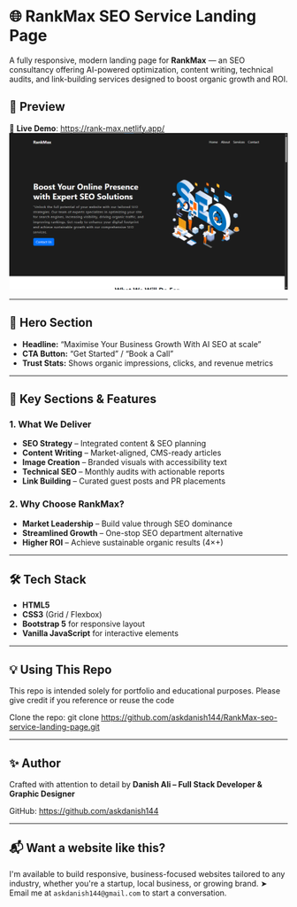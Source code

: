 # 🌐 RankMax SEO Service Landing Page

A fully responsive, modern landing page for **RankMax** — an SEO consultancy offering AI-powered optimization, content writing, technical audits, and link-building services designed to boost organic growth and ROI.

## 📸 Preview

🔗 **Live Demo**: https://rank-max.netlify.app/
![Website Screenshot](./Screenshot.png)

---

## 📸 Hero Section

- **Headline:** “Maximise Your Business Growth With AI SEO at scale”
- **CTA Button:** “Get Started” / “Book a Call”
- **Trust Stats:** Shows organic impressions, clicks, and revenue metrics

---

## 📌 Key Sections & Features

### 1. What We Deliver
- **SEO Strategy** – Integrated content & SEO planning
- **Content Writing** – Market-aligned, CMS-ready articles
- **Image Creation** – Branded visuals with accessibility text
- **Technical SEO** – Monthly audits with actionable reports
- **Link Building** – Curated guest posts and PR placements

### 2. Why Choose RankMax?
- **Market Leadership** – Build value through SEO dominance
- **Streamlined Growth** – One-stop SEO department alternative
- **Higher ROI** – Achieve sustainable organic results (4×+)

---

## 🛠️ Tech Stack

- **HTML5**
- **CSS3** (Grid / Flexbox)
- **Bootstrap 5** for responsive layout
- **Vanilla JavaScript** for interactive elements

---
## 💡 Using This Repo

This repo is intended solely for portfolio and educational purposes. Please give credit if you reference or reuse the code

Clone the repo: git clone https://github.com/askdanish144/RankMax-seo-service-landing-page.git
   
---
   
## ✨ Author

Crafted with attention to detail by **Danish Ali – Full Stack Developer & Graphic Designer**

GitHub: https://github.com/askdanish144

---

## 📬 Want a website like this?

I'm available to build responsive, business-focused websites tailored to any industry, whether you're a startup, local business, or growing brand.
➤ Email me at `askdanish144@gmail.com` to start a conversation.

